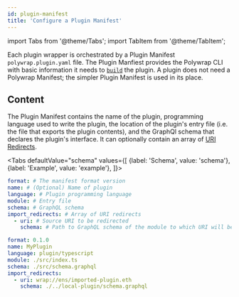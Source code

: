 ```yaml
---
id: plugin-manifest
title: 'Configure a Plugin Manifest'
---
```


import Tabs from '@theme/Tabs';
import TabItem from '@theme/TabItem';

Each plugin wrapper is orchestrated by a Plugin Manifest `polywrap.plugin.yaml` file. 
The Plugin Manfiest provides the Polywrap CLI with basic information it needs to [`build`](../../reference/cli/commands/build) the plugin. 
A plugin does not need a Polywrap Manifest; the simpler Plugin Manifest is used in its place.

## Content

The Plugin Manifest contains the name of the plugin, programming language used to write the plugin, 
the location of the plugin's entry file (i.e. the file that exports the plugin contents),
and the GraphQl schema that declares the plugin's interface. 
It can optionally contain an array of [URI Redirects](../../concepts/understanding-uri-redirects).

<Tabs
defaultValue="schema"
values={[
{label: 'Schema', value: 'schema'},
{label: 'Example', value: 'example'},
]}>
<TabItem value="schema">

```yaml
format: # The manifest format version
name: # (Optional) Name of plugin
language: # Plugin programming language
module: # Entry file 
schema: # GraphQL schema
import_redirects: # Array of URI redirects
  - uri: # Source URI to be redirected
    schema: # Path to GraphQL schema of the module to which URI will be redirected
```

</TabItem>
<TabItem value="example">

```yaml
format: 0.1.0
name: MyPlugin
language: plugin/typescript
module: ./src/index.ts
schema: ./src/schema.graphql
import_redirects:
  - uri: wrap://ens/imported-plugin.eth
    schema: ./../local-plugin/schema.graphql
```
</TabItem>
</Tabs>